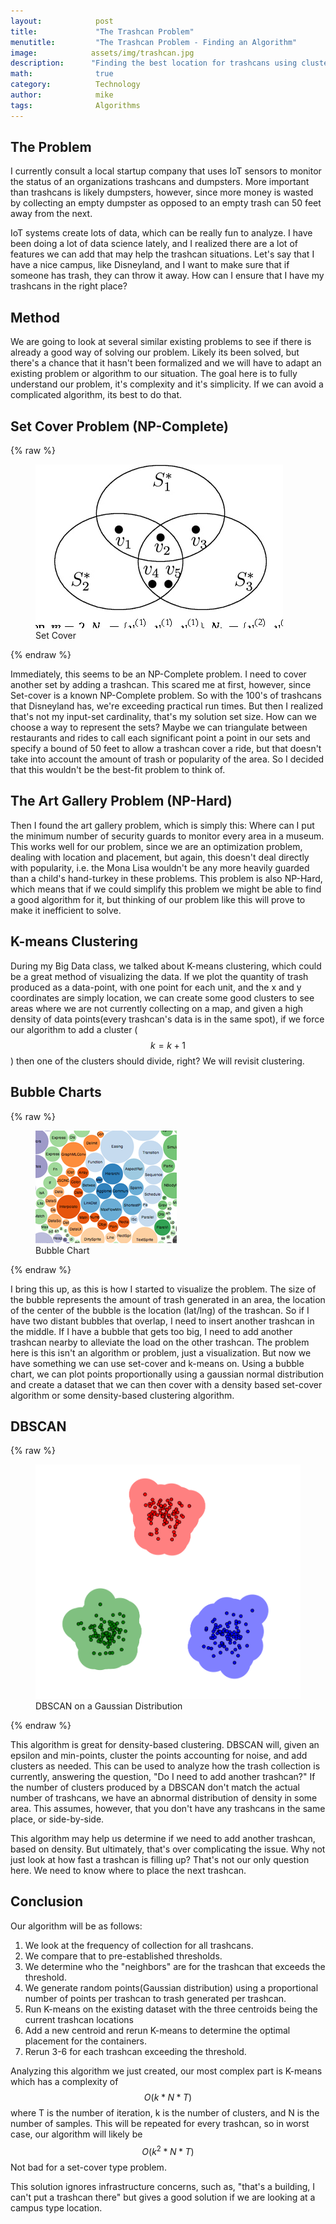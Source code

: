 ```yaml
---
layout:            post
title:             "The Trashcan Problem"
menutitle:         "The Trashcan Problem - Finding an Algorithm"
image:            assets/img/trashcan.jpg
description:      "Finding the best location for trashcans using clustering algorithms"
math:              true
category:          Technology
author:            mike
tags:              Algorithms
---
```


## The Problem

I currently consult a local startup company that uses IoT sensors to
monitor the status of an organizations trashcans and dumpsters. More
important than trashcans is likely dumpsters, however, since more money
is wasted by collecting an empty dumpster as opposed to an empty trash can
50 feet away from the next.

IoT systems create lots of data, which can be really fun to analyze. I
have been doing a lot of data science lately, and I realized there are a
lot of features we can add that may help the trashcan situations. Let's say
that I have a nice campus, like Disneyland, and I want to make sure that
if someone has trash, they can throw it away. How can I ensure that I have
my trashcans in the right place?

## Method

We are going to look at several similar existing problems to see if there
is already a good way of solving our problem. Likely its been solved, but
there's a chance that it hasn't been formalized and we will have to adapt
an existing problem or algorithm to our situation. The goal here is to
fully understand our problem, it's complexity and it's simplicity. If we
can avoid a complicated algorithm, its best to do that.

## Set Cover Problem (NP-Complete)

{% raw %}
<aside>
   <figure class="right">
      <img src="/assets/img/SetCover.png#right" />
      <figcaption>Set Cover</figcaption>
   </figure>
</aside>
{% endraw %}

Immediately, this seems to be an NP-Complete problem. I need to cover
another set by adding a trashcan. This scared me at first, however, since
Set-cover is a known NP-Complete problem. So with the 100's of trashcans
that Disneyland has, we're exceeding practical run times. But then I
realized that's not my input-set cardinality, that's my solution set size.
How can we choose a way to represent the sets? Maybe we can triangulate
between restaurants and rides to call each significant point a point in
our sets and specify a bound of 50 feet to allow a trashcan cover a ride,
but that doesn't take into account the amount of trash or popularity of
the area. So I decided that this wouldn't be the best-fit problem to think
of.

## The Art Gallery Problem (NP-Hard)

Then I found the art gallery problem, which is simply this: Where
can I put the minimum number of security guards to monitor every area in
a museum. This works well for our problem, since we are an optimization
problem, dealing with location and placement, but again, this doesn't deal
directly with popularity, i.e. the Mona Lisa wouldn't be any more heavily
guarded than a child's hand-turkey in these problems. This problem is also
NP-Hard, which means that if we could simplify this problem we might be
able to find a good algorithm for it, but thinking of our problem like this
will prove to make it inefficient to solve.

## K-means Clustering

During my Big Data class, we talked about K-means clustering, which could
be a great method of visualizing the data. If we plot the quantity of trash
produced as a data-point, with one point for each unit, and the x and y
coordinates are simply location, we can create some good clusters to see
areas where we are not currently collecting on a map, and given a high
density of data points(every trashcan's data is in the same spot), if we
force our algorithm to add a cluster ($$k = k + 1$$) then one of the
clusters should divide, right? We will revisit clustering.

## Bubble Charts

{% raw %}
<aside>
   <figure class="left">
      <img src="/assets/img/BubblePlot.png#left" />
      <figcaption>Bubble Chart</figcaption>
   </figure>
</aside>
{% endraw %}

I bring this up, as this is how I started to visualize the problem. The
size of the bubble represents the amount of trash generated in an area,
the location of the center of the bubble is the location (lat/lng) of the
trashcan. So if I have two distant bubbles that overlap, I need to insert
another trashcan in the middle. If I have a bubble that gets too big, I
need to add another trashcan nearby to alleviate the load on the other
trashcan. The problem here is this isn't an algorithm or problem, just a
visualization. But now we have something we can use set-cover and k-means
on. Using a bubble chart, we can plot points proportionally using a
gaussian normal distribution and create a dataset that we can then cover
with a density based set-cover algorithm or some density-based clustering
algorithm.

## DBSCAN

{% raw %}
<aside>
   <figure class="right">
      <img src="/assets/img/Gaussian.png#right" />
      <figcaption>DBSCAN on a Gaussian Distribution</figcaption>
   </figure>
</aside>
{% endraw %}

This algorithm is great for density-based clustering. DBSCAN will, given
an epsilon and min-points, cluster the points accounting for noise, and
add clusters as needed. This can be used to analyze how the trash
collection is currently, answering the question, "Do I need to add another
trashcan?" If the number of clusters produced by a DBSCAN don't match the
actual number of trashcans, we have an abnormal distribution of density in
some area. This assumes, however, that you don't have any trashcans in the
same place, or side-by-side.

This algorithm may help us determine if we need to add another trashcan,
based on density. But ultimately, that's over complicating the issue. Why
not just look at how fast a trashcan is filling up? That's not our only
question here. We need to know where to place the next trashcan.

## Conclusion

Our algorithm will be as follows:

1. We look at the frequency of collection for all trashcans.
2. We compare that to pre-established thresholds.
3. We determine who the "neighbors" are for the trashcan that exceeds the threshold.
4. We generate random points(Gaussian distribution) using a proportional number of points per trashcan to trash generated per trashcan.
5. Run K-means on the existing dataset with the three centroids being the current trashcan locations
6. Add a new centroid and rerun K-means to determine the optimal placement for the containers.
7. Rerun 3-6 for each trashcan exceeding the threshold.

Analyzing this algorithm we just created, our most complex part is K-means
which has a complexity of $$O(k*N*T)$$ where T is the number of iteration, k is the number of clusters, and N is the number of samples. This will be repeated for every trashcan, so in worst case, our algorithm will likely be $$O(k^2*N*T)$$ Not bad for a set-cover type problem.

This solution ignores infrastructure concerns, such as, "that's a building,
I can't put a trashcan there" but gives a good solution if we are looking
at a campus type location.